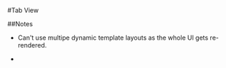 #Tab View

##Notes

- Can't use multipe dynamic template layouts as the whole UI gets re-rendered.

- 